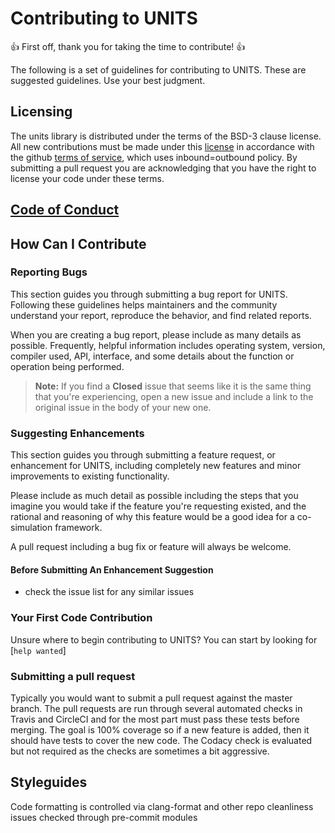 # Contributing to UNITS

:+1: First off, thank you for taking the time to contribute! :+1:

The following is a set of guidelines for contributing to UNITS. These are suggested guidelines. Use your best judgment.

## Licensing

The units library is distributed under the terms of the BSD-3 clause license. All new contributions must be made under this [license](https://github.com/LLNL/units/blob/main/LICENSE) in accordance with the github [terms of service](https://help.github.com/en/articles/github-terms-of-service#6-contributions-under-repository-license), which uses inbound=outbound policy. By submitting a pull request you are acknowledging that you have the right to license your code under these terms.

## [Code of Conduct](.github/CODE_OF_CONDUCT.md)

## How Can I Contribute

### Reporting Bugs

This section guides you through submitting a bug report for UNITS. Following these guidelines helps maintainers and the community understand your report, reproduce the behavior, and find related reports.

When you are creating a bug report, please include as many details as possible. Frequently, helpful information includes operating system, version, compiler used, API, interface, and some details about the function or operation being performed.

> **Note:** If you find a **Closed** issue that seems like it is the same thing that you're experiencing, open a new issue and include a link to the original issue in the body of your new one.

### Suggesting Enhancements

This section guides you through submitting a feature request, or enhancement for UNITS, including completely new features and minor improvements to existing functionality.

Please include as much detail as possible including the steps that you imagine you would take if the feature you're requesting existed, and the rational and reasoning of why this feature would be a good idea for a co-simulation framework.

A pull request including a bug fix or feature will always be welcome.

#### Before Submitting An Enhancement Suggestion

- check the issue list for any similar issues

### Your First Code Contribution

Unsure where to begin contributing to UNITS? You can start by looking for \[`help wanted`\]

### Submitting a pull request

Typically you would want to submit a pull request against the master branch. The pull requests are run through several automated checks in Travis and CircleCI and for the most part must pass these tests before merging. The goal is 100% coverage so if a new feature is added, then it should have tests to cover the new code. The Codacy check is evaluated but not required as the checks are sometimes a bit aggressive.

## Styleguides

Code formatting is controlled via clang-format and other repo cleanliness issues checked through pre-commit modules
